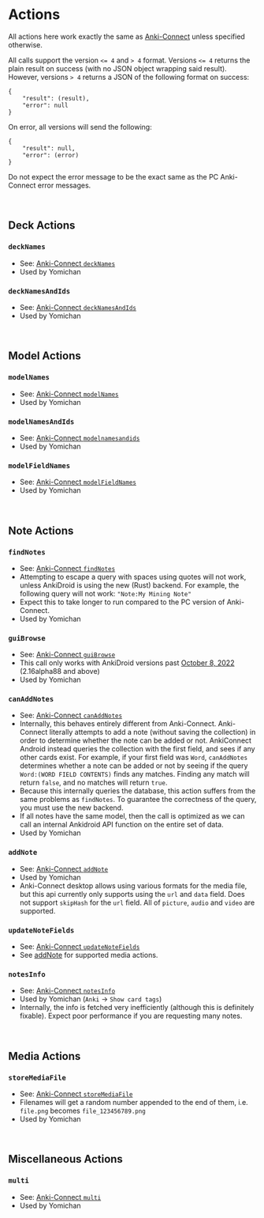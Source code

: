 # Actions

All actions here work exactly the same as [Anki-Connect](https://github.com/FooSoft/anki-connect#supported-actions) unless specified otherwise.

All calls support the version `<= 4` and `> 4` format.
Versions `<= 4` returns the plain result on success (with no JSON object wrapping said result).
However, versions `> 4` returns a JSON of the following format on success:
```
{
    "result": (result),
    "error": null
}
```

On error, all versions will send the following:
```
{
    "result": null,
    "error": (error)
}
```

Do not expect the error message to be the exact same as the PC Anki-Connect error messages.

<br>

## Deck Actions

### `deckNames`
* See: [Anki-Connect `deckNames`](https://github.com/FooSoft/anki-connect#decknames)
* Used by Yomichan

### `deckNamesAndIds`
* See: [Anki-Connect `deckNamesAndIds`](https://github.com/FooSoft/anki-connect#decknamesandids)
* Used by Yomichan

<br>

## Model Actions

### `modelNames`
* See: [Anki-Connect `modelNames`](https://github.com/FooSoft/anki-connect#modelnames)
* Used by Yomichan

### `modelNamesAndIds`
* See: [Anki-Connect `modelnamesandids`](https://github.com/FooSoft/anki-connect#modelnamesandids)
* Used by Yomichan

### `modelFieldNames`
* See: [Anki-Connect `modelFieldNames`](https://github.com/FooSoft/anki-connect#modelfieldnames)
* Used by Yomichan

<br>

## Note Actions

### `findNotes`
* See: [Anki-Connect `findNotes`](https://github.com/FooSoft/anki-connect#findnotes)
* Attempting to escape a query with spaces using quotes will not work, unless
    AnkiDroid is using the new (Rust) backend.
    For example, the following query will not work: `"Note:My Mining Note"`
* Expect this to take longer to run compared to the PC version of Anki-Connect.
* Used by Yomichan

### `guiBrowse`
* See: [Anki-Connect `guiBrowse`](https://github.com/FooSoft/anki-connect#guibrowse)
* This call only works with AnkiDroid versions past [October 8, 2022](https://github.com/ankidroid/Anki-Android/pull/11899) (2.16alpha88 and above)
* Used by Yomichan

### `canAddNotes`
* See: [Anki-Connect `canAddNotes`](https://github.com/FooSoft/anki-connect#canaddnotes)
* Internally, this behaves entirely different from Anki-Connect. Anki-Connect literally attempts to add
    a note (without saving the collection) in order to determine whether the note can be added or not.
    AnkiConnect Android instead queries the collection with the first field, and sees if any other cards
    exist.
    For example, if your first field was `Word`, `canAddNotes` determines whether a note can be added
    or not by seeing if the query `Word:(WORD FIELD CONTENTS)` finds any matches.
    Finding any match will return `false`, and no matches will return `true`.
* Because this internally queries the database, this action suffers from the same problems as `findNotes`.
    To guarantee the correctness of the query, you must use the new backend.
* If all notes have the same model, then the call is optimized as we can call an internal Ankidroid API
    function on the entire set of data.
* Used by Yomichan

### `addNote`
* See: [Anki-Connect `addNote`](https://github.com/FooSoft/anki-connect#addnote)
* Used by Yomichan
* Anki-Connect desktop allows using various formats for the media file, but this api currently only
  supports using the `url` and `data` field. Does not support `skipHash` for the `url` field.
  All of `picture`, `audio` and `video` are supported.

### `updateNoteFields`
* See: [Anki-Connect `updateNoteFields`](https://github.com/FooSoft/anki-connect#updatenotefields)
* See [addNote](#addnote) for supported media actions.

### `notesInfo`
* See: [Anki-Connect `notesInfo`](https://github.com/FooSoft/anki-connect#notesInfo)
* Used by Yomichan (`Anki` → `Show card tags`)
* Internally, the info is fetched very inefficiently (although this is definitely fixable).
    Expect poor performance if you are requesting many notes.

<br>

## Media Actions

### `storeMediaFile`
* See: [Anki-Connect `storeMediaFile`](https://github.com/FooSoft/anki-connect#storemediafile)
* Filenames will get a random number appended to the end of them, i.e. `file.png` becomes `file_123456789.png`
* Used by Yomichan

<br>

## Miscellaneous Actions

### `multi`
* See: [Anki-Connect `multi`](https://github.com/FooSoft/anki-connect#multi)
* Used by Yomichan
